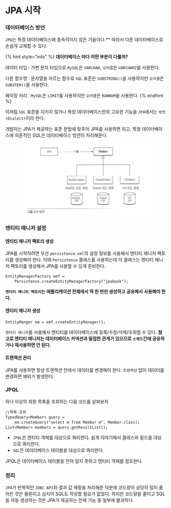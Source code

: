 # JPA 시작

### 데이터베이스 방언

`JPA`는 특정 데이터베이스에 종속적이지 않은 기술이다.\*\* 따라서 다른 데이터베이스로 손쉽게 교체할 수 있다.

{% hint style="info" %}
**데이터베이스 마다 어떤 부분이 다를까?**

데이터 타입 : 가변 문자 타입으로 `MySQL`은 `VARCHAR`, `오라클`은 `VARCHAR2`를 사용한다.

다른 함수명 : 문자열을 자르는 함수로 `SQL` 표준은 `SUBSTRING()`을 사용하지만 `오라클`은 `SUBSTER()`을 사용한다.

페이징 처리 : `MySQL`은 `LIMIT`를 사용하지만 `오라클`은 `ROWNUM`을 사용한다.
{% endhint %}

이처럼 `SQL` 표준을 지키지 않거나 특정 데이터베이스만의 고유한 기능을 `JPA`에서는 `방언(Dialect)`이라 한다.

개발자는 JPA가 제공하는 표준 문법에 맞추어 JPA를 사용하면 되고, 특정 데이터베이스에 의존적인 SQL은 데이터베이스 방언이 처리해준다.

<figure><img src="../../../.gitbook/assets/image (1) (2) (1).png" alt=""><figcaption></figcaption></figure>

### 엔티티 매니저 설정

#### 엔티티 매니저 팩토리 생성

JPA를 시작하려면 우선 `persistence.xml`의 설정 정보를 사용해서 엔티티 매니저 팩토리를 생성해야 한다. 이때 `Persistence` 클래스를 사용하는데 이 클래스는 엔티티 매니저 팩토리를 생성해서 JPA를 사용할 수 있게 준비한다.

```
EntityManagerFactory emf = 
	Persistence.createEntityManagerFactory("jpabook");
```

**`엔티티 매니저 팩토리`는 애플리케이션 전체에서 딱 한 번만 생성하고 공유해서 사용해야 한다.**

#### 엔티티 매니저 생성

```
EntityManger em = emf.createEntityManager();
```

`엔티티 매니저`를 사용해서 엔티티를 데이터베이스에 등록/수정/삭제/조회할 수 있다. **참고로 엔티티 매니저는 데이터베이스 커넥션과 밀접한 관계가 있으므로 `스레드`간에 공유하거나 재사용하면 안 된다.**

#### 트랜잭션 관리

JPA를 사용하면 항상 트랜잭션 안에서 데이터를 변경해야 한다. `트랜잭션` 없이 데이터를 변경하면 예외가 발생한다.

### JPQL

하나 이상의 회원 목록을 조회하는 다음 코드를 살펴보자

```
//목록 조회
TypedQuery<Member> query = 
	em.createQuery("select m from Member m", Member.class);
List<Member> members = query.getResultList();
```

* `JPQL`은 엔티티 객체를 대상으로 쿼리한다. 쉽게 이야기해서 클래스와 필드를 대상으로 쿼리한다.
* `SQL`은 데이터베이스 테이블을 대상으로 쿼리한다.

JPQL은 데이터베이스 테이블을 전혀 알지 못하고 엔티티 객체를 참조한다.

### 정리

`JPA`가 반복적인 `JDBC API`와 결과 값 매핑을 처리해준 덕분에 코드량이 상당히 많이 줄어든 것은 물론이고 심지어 SQL도 작성할 필요가 없었다. 하지만 코드량을 줄이고 SQL을 자동 생성하는 것은 JPA가 제공하는 전체 기능 중 일부에 불과하다.
